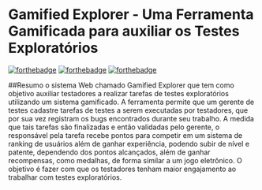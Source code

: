 # Gamified Explorer - Uma Ferramenta Gamificada para auxiliar os Testes Exploratórios

[![forthebadge](https://forthebadge.com/images/badges/made-with-java.svg)](https://forthebadge.com)
[![forthebadge](https://forthebadge.com/images/badges/uses-html.svg)](https://forthebadge.com)
[![forthebadge](https://forthebadge.com/images/badges/uses-badges.svg)](https://forthebadge.com)

##Resumo
o sistema Web
chamado Gamified Explorer que tem como objetivo auxiliar testadores a
realizar tarefas de testes exploratórios utilizando um sistema gamificado.
A ferramenta permite que um gerente de testes cadastre tarefas de testes
a serem executadas por testadores, que por sua vez registram os bugs
encontrados durante seu trabalho. A medida que tais tarefas são
finalizadas e então validadas pelo gerente, o responsável pela tarefa
recebe pontos para competir em um sistema de ranking de usuários além
de ganhar experiência, podendo subir de nível e patente, dependendo dos
pontos alcançados, além de ganhar recompensas, como medalhas, de
forma similar a um jogo eletrônico. O objetivo é fazer com que os
testadores tenham maior engajamento ao trabalhar com testes
exploratórios.
